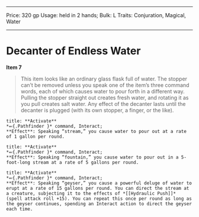 
---
Price: 320 gp
Usage: held in 2 hands;
Bulk: L
Traits: Conjuration, Magical, Water

---

# Decanter of Endless Water

**Item 7**

> This item looks like an ordinary glass flask full of water. The stopper can’t be removed unless you speak one of the item’s three command words, each of which causes water to pour forth in a different way. Pulling the stopper straight out creates fresh water, and rotating it as you pull creates salt water. Any effect of the decanter lasts until the decanter is plugged (with its own stopper, a finger, or the like).

```ad-embed-ability
title: **Activate**
*⬻{.Pathfinder }* command, Interact; 
**Effect**: Speaking “stream,” you cause water to pour out at a rate of 1 gallon per round.

```

```ad-embed-ability
title: **Activate**
*⬻{.Pathfinder }* command, Interact; 
**Effect**: Speaking “fountain,” you cause water to pour out in a 5-foot-long stream at a rate of 5 gallons per round.

```

```ad-embed-ability
title: **Activate**
*⬻{.Pathfinder }* command, Interact; 
**Effect**: Speaking “geyser,” you cause a powerful deluge of water to erupt at a rate of 15 gallons per round. You can direct the stream at a creature, subjecting it to the effects of *[[Hydraulic Push]]* (spell attack roll +15). You can repeat this once per round as long as the geyser continues, spending an Interact action to direct the geyser each time.

```
